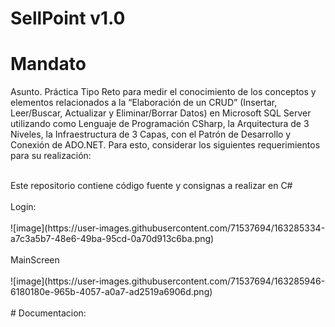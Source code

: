 # SellPoint v1.0
# Mandato
Asunto. Práctica Tipo Reto para medir el conocimiento de los conceptos y elementos relacionados a la “Elaboración de un CRUD” (Insertar, Leer/Buscar, Actualizar y Eliminar/Borrar Datos) en Microsoft SQL Server utilizando como Lenguaje de Programación CSharp, la Arquitectura de 3 Niveles, la Infraestructura de 3 Capas, con el Patrón de Desarrollo y Conexión de ADO.NET.  Para esto, considerar los siguientes requerimientos para su realización:

<br />
Este repositorio contiene código fuente y consignas a realizar en C# 
<br />
<br />
Login:
<br /><br />
![image](https://user-images.githubusercontent.com/71537694/163285334-a7c3a5b7-48e6-49ba-95cd-0a70d913c6ba.png)

<br />
<br />
MainScreen
<br /><br />
![image](https://user-images.githubusercontent.com/71537694/163285946-6180180e-965b-4057-a0a7-ad2519a6906d.png)


<br />
<br />
# Documentacion:
<br />
<br />
